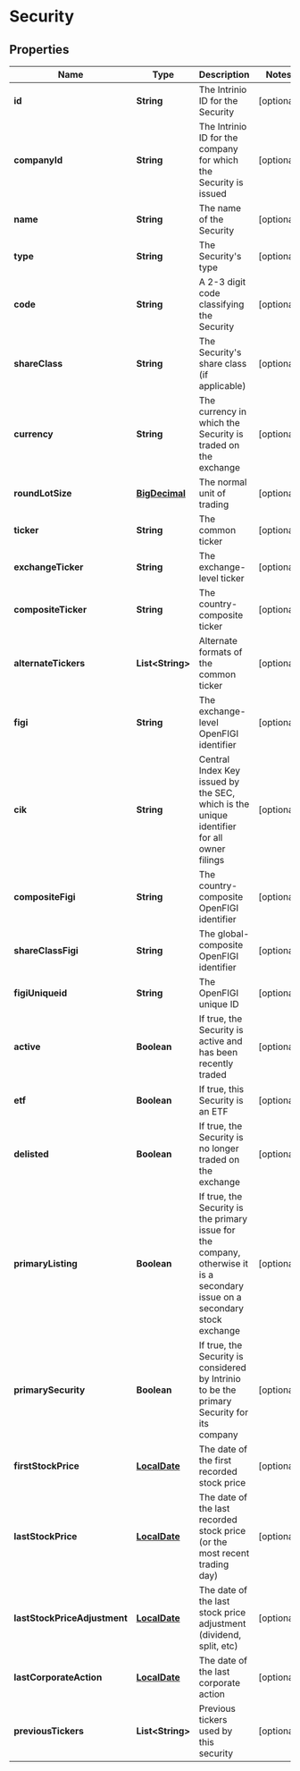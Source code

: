 
# Security

## Properties
Name | Type | Description | Notes
------------ | ------------- | ------------- | -------------
**id** | **String** | The Intrinio ID for the Security |  [optional]
**companyId** | **String** | The Intrinio ID for the company for which the Security is issued |  [optional]
**name** | **String** | The name of the Security |  [optional]
**type** | **String** | The Security&#39;s type |  [optional]
**code** | **String** | A 2-3 digit code classifying the Security |  [optional]
**shareClass** | **String** | The Security&#39;s share class (if applicable) |  [optional]
**currency** | **String** | The currency in which the Security is traded on the exchange |  [optional]
**roundLotSize** | [**BigDecimal**](BigDecimal.md) | The normal unit of trading |  [optional]
**ticker** | **String** | The common ticker |  [optional]
**exchangeTicker** | **String** | The exchange-level ticker |  [optional]
**compositeTicker** | **String** | The country-composite ticker |  [optional]
**alternateTickers** | **List&lt;String&gt;** | Alternate formats of the common ticker |  [optional]
**figi** | **String** | The exchange-level OpenFIGI identifier |  [optional]
**cik** | **String** | Central Index Key issued by the SEC, which is the unique identifier for all owner filings |  [optional]
**compositeFigi** | **String** | The country-composite OpenFIGI identifier |  [optional]
**shareClassFigi** | **String** | The global-composite OpenFIGI identifier |  [optional]
**figiUniqueid** | **String** | The OpenFIGI unique ID |  [optional]
**active** | **Boolean** | If true, the Security is active and has been recently traded |  [optional]
**etf** | **Boolean** | If true, this Security is an ETF |  [optional]
**delisted** | **Boolean** | If true, the Security is no longer traded on the exchange |  [optional]
**primaryListing** | **Boolean** | If true, the Security is the primary issue for the company, otherwise it is a secondary issue on a secondary stock exchange |  [optional]
**primarySecurity** | **Boolean** | If true, the Security is considered by Intrinio to be the primary Security for its company |  [optional]
**firstStockPrice** | [**LocalDate**](LocalDate.md) | The date of the first recorded stock price |  [optional]
**lastStockPrice** | [**LocalDate**](LocalDate.md) | The date of the last recorded stock price (or the most recent trading day) |  [optional]
**lastStockPriceAdjustment** | [**LocalDate**](LocalDate.md) | The date of the last stock price adjustment (dividend, split, etc) |  [optional]
**lastCorporateAction** | [**LocalDate**](LocalDate.md) | The date of the last corporate action |  [optional]
**previousTickers** | **List&lt;String&gt;** | Previous tickers used by this security |  [optional]



